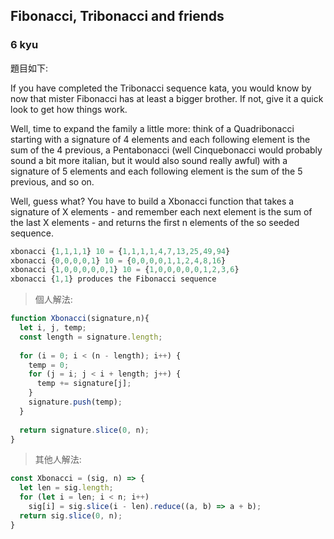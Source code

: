 ## **Fibonacci, Tribonacci and friends**
### **6 kyu**

題目如下:

If you have completed the Tribonacci sequence kata, you would know by now that mister Fibonacci has at least a bigger brother. If not, give it a quick look to get how things work.

Well, time to expand the family a little more: think of a Quadribonacci starting with a signature of 4 elements and each following element is the sum of the 4 previous, a Pentabonacci (well Cinquebonacci would probably sound a bit more italian, but it would also sound really awful) with a signature of 5 elements and each following element is the sum of the 5 previous, and so on.

Well, guess what? You have to build a Xbonacci function that takes a signature of X elements - and remember each next element is the sum of the last X elements - and returns the first n elements of the so seeded sequence.

```javascript
xbonacci {1,1,1,1} 10 = {1,1,1,1,4,7,13,25,49,94}
xbonacci {0,0,0,0,1} 10 = {0,0,0,0,1,1,2,4,8,16}
xbonacci {1,0,0,0,0,0,1} 10 = {1,0,0,0,0,0,1,2,3,6}
xbonacci {1,1} produces the Fibonacci sequence
```


>個人解法:

```javascript
function Xbonacci(signature,n){
  let i, j, temp;
  const length = signature.length;
  
  for (i = 0; i < (n - length); i++) {
    temp = 0;
    for (j = i; j < i + length; j++) {
      temp += signature[j];
    }
    signature.push(temp);
  }
  
  return signature.slice(0, n);
}
```
>其他人解法:

```javascript
const Xbonacci = (sig, n) => {
  let len = sig.length;
  for (let i = len; i < n; i++) 
    sig[i] = sig.slice(i - len).reduce((a, b) => a + b);
  return sig.slice(0, n);
}
```
